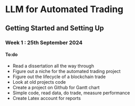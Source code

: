 # LLM for Automated Trading

## Getting Started and Setting Up


### Week 1 : 25th September 2024
#### To:do 
<ul>
  <li>Read a dissertation all the way through</li>
  <li>Figure out a niche for the automated trading project</li>
  <li>Figure out the lifecycle of a blockchain trade</li>
  <li>Look at old projects code</li>
  <li>Create a project on Github for Gantt chart</li>
  <li>Simple code, read data, do trade, measure performance</li>
  <li>Create Latex account for reports</li>
</ul>
